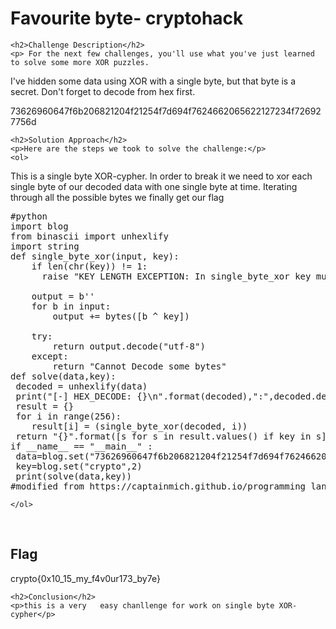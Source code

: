 <title>Favourite byte- cryptohack</title>
<!DOCTYPE html>
<html>

<body>
    <h1>Favourite byte- cryptohack</h1>

    <h2>Challenge Description</h2>
    <p> For the next few challenges, you'll use what you've just learned to solve some more XOR puzzles.

I've hidden some data using XOR with a single byte, but that byte is a secret. Don't forget to decode from hex first.

73626960647f6b206821204f21254f7d694f7624662065622127234f726927756d
</p>
 
    <h2>Solution Approach</h2>
    <p>Here are the steps we took to solve the challenge:</p>
    <ol>
This is a single byte XOR-cypher. In order to break it we need to xor each single byte of our decoded data with one single byte at time. Iterating through all the possible bytes we finally get our flag
<pre>
#python
import blog
from binascii import unhexlify
import string
def single_byte_xor(input, key):
    if len(chr(key)) != 1:
      raise "KEY LENGTH EXCEPTION: In single_byte_xor key must be 1 byte long!"

    output = b''
    for b in input:
        output += bytes([b ^ key])

    try:
        return output.decode("utf-8")
    except:
        return "Cannot Decode some bytes"
def solve(data,key):        
 decoded = unhexlify(data)
 print("[-] HEX_DECODE: {}\n".format(decoded),":",decoded.decode())
 result = {}
 for i in range(256):
    result[i] = (single_byte_xor(decoded, i))
 return "{}".format([s for s in result.values() if key in s])
if __name__ == "__main__" :
 data=blog.set("73626960647f6b206821204f21254f7d694f7624662065622127234f726927756d",1)
 key=blog.set("crypto",2)
 print(solve(data,key))
#modified from https://captainmich.github.io/programming_language/CTF/Challenge/CryptoHack/general.html code
</pre>
       
    
    </ol>
<br>
    <h2>Flag</h2>
    <p class="flag">crypto{0x10_15_my_f4v0ur173_by7e}
</p>

    <h2>Conclusion</h2>
    <p>this is a very   easy chanllenge for work on single byte XOR-cypher</p>
</body>
</html>

